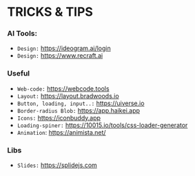 # TRICKS & TIPS

### AI Tools:
- `Design:` https://ideogram.ai/login
- `Design:` https://www.recraft.ai

### Useful
- `Web-code:` https://webcode.tools
- `Layout:` https://layout.bradwoods.io
- `Button, loading, input..:` https://uiverse.io
- `Border-radius Blob:` https://app.haikei.app
- `Icons:` https://iconbuddy.app
- `Loading-spiner:` https://10015.io/tools/css-loader-generator
- `Animation`: https://animista.net/

### Libs
- `Slides:` https://splidejs.com
